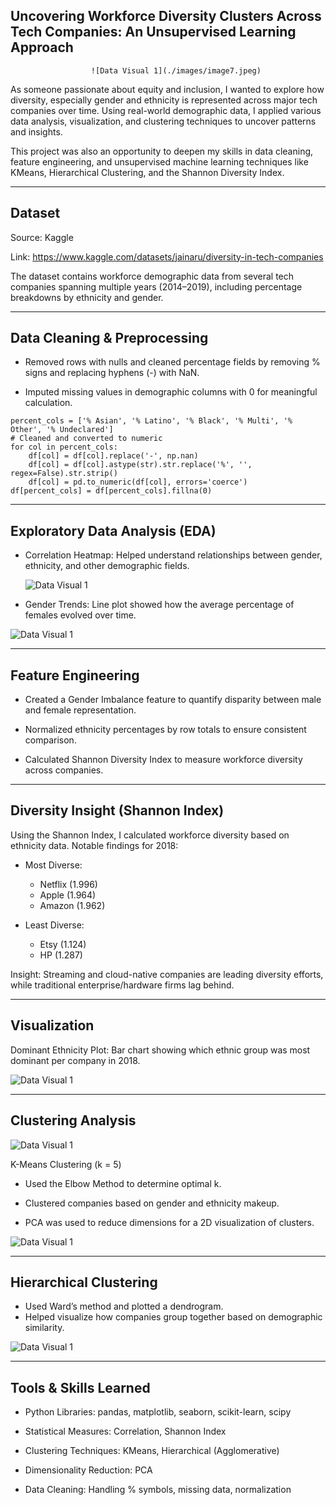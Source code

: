 ## Uncovering Workforce Diversity Clusters Across Tech Companies: An Unsupervised Learning Approach

                      ![Data Visual 1](./images/image7.jpeg)

As someone passionate about equity and inclusion, I wanted to explore how diversity, especially gender and ethnicity is represented across major tech companies over time. Using real-world demographic data, I applied various data analysis, visualization, and clustering techniques to uncover patterns and insights.

This project was also an opportunity to deepen my skills in data cleaning, feature engineering, and unsupervised machine learning techniques like KMeans, Hierarchical Clustering, and the Shannon Diversity Index.

---

## Dataset
Source: Kaggle

Link: https://www.kaggle.com/datasets/jainaru/diversity-in-tech-companies

The dataset contains workforce demographic data from several tech companies spanning multiple years (2014–2019), including percentage breakdowns by ethnicity and gender.

---

## Data Cleaning & Preprocessing

- Removed rows with nulls and cleaned percentage fields by removing % signs and replacing hyphens (-) with NaN.

- Imputed missing values in demographic columns with 0 for meaningful calculation.

```
percent_cols = ['% Asian', '% Latino', '% Black', '% Multi', '% Other', '% Undeclared']
# Cleaned and converted to numeric
for col in percent_cols:
    df[col] = df[col].replace('-', np.nan)
    df[col] = df[col].astype(str).str.replace('%', '', regex=False).str.strip()
    df[col] = pd.to_numeric(df[col], errors='coerce')
df[percent_cols] = df[percent_cols].fillna(0)

```

---

## Exploratory Data Analysis (EDA)

- Correlation Heatmap: Helped understand relationships between gender, ethnicity, and other demographic fields.

  ![Data Visual 1](./images/image5.png)

- Gender Trends: Line plot showed how the average percentage of females evolved over time.

![Data Visual 1](./images/image6.png)

---

## Feature Engineering

- Created a Gender Imbalance feature to quantify disparity between male and female representation.

- Normalized ethnicity percentages by row totals to ensure consistent comparison.

- Calculated Shannon Diversity Index to measure workforce diversity across companies.

---

## Diversity Insight (Shannon Index)

Using the Shannon Index, I calculated workforce diversity based on ethnicity data. Notable findings for 2018:

- Most Diverse:
    - Netflix (1.996)
    - Apple (1.964)
    - Amazon (1.962)

- Least Diverse:
    - Etsy (1.124)
    - HP (1.287)

Insight: Streaming and cloud-native companies are leading diversity efforts, while traditional enterprise/hardware firms lag behind.

---

## Visualization

Dominant Ethnicity Plot: Bar chart showing which ethnic group was most dominant per company in 2018.

![Data Visual 1](./images/image1.png)

---
## Clustering Analysis

![Data Visual 1](./images/image2.png)

K-Means Clustering (k = 5)

- Used the Elbow Method to determine optimal k.

- Clustered companies based on gender and ethnicity makeup.

- PCA was used to reduce dimensions for a 2D visualization of clusters.

![Data Visual 1](./images/image3.png)

--- 

## Hierarchical Clustering

- Used Ward’s method and plotted a dendrogram.
- Helped visualize how companies group together based on demographic similarity.

![Data Visual 1](./images/image4.png)

---
## Tools & Skills Learned

- Python Libraries: pandas, matplotlib, seaborn, scikit-learn, scipy

- Statistical Measures: Correlation, Shannon Index

- Clustering Techniques: KMeans, Hierarchical (Agglomerative)

- Dimensionality Reduction: PCA

- Data Cleaning: Handling % symbols, missing data, normalization
